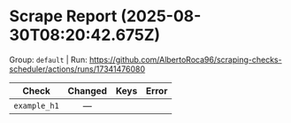 # Scrape Report (2025-08-30T08:20:42.675Z)

Group: `default`  |  Run: https://github.com/AlbertoRoca96/scraping-checks-scheduler/actions/runs/17341476080

| Check | Changed | Keys | Error |
|---|:---:|:--|:--|
| `example_h1` | — |  |  |
